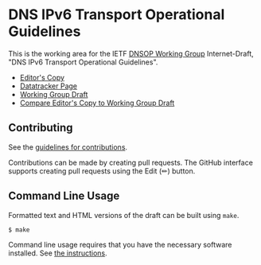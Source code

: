 # DNS IPv6 Transport Operational Guidelines

This is the working area for the IETF [DNSOP Working Group](https://datatracker.ietf.org/group/dnsop/documents/) Internet-Draft, "DNS IPv6 Transport Operational Guidelines".

* [Editor's Copy](https://ietf-wg-dnsop.github.io/draft-ietf-dnsop-3901bis/#go.draft-ietf-dnsop-3901bis.html)
* [Datatracker Page](https://datatracker.ietf.org/doc/draft-ietf-dnsop-3901bis)
* [Working Group Draft](https://datatracker.ietf.org/doc/html/draft-ietf-dnsop-3901bis)
* [Compare Editor's Copy to Working Group Draft](https://ietf-wg-dnsop.github.io/draft-ietf-dnsop-3901bis/#go.draft-ietf-dnsop-3901bis.diff)


## Contributing

See the
[guidelines for contributions](https://github.com/ietf-wg-dnsop/draft-ietf-dnsop-3901bis/blob/main/CONTRIBUTING.md).

Contributions can be made by creating pull requests.
The GitHub interface supports creating pull requests using the Edit (✏) button.


## Command Line Usage

Formatted text and HTML versions of the draft can be built using `make`.

```sh
$ make
```

Command line usage requires that you have the necessary software installed.  See
[the instructions](https://github.com/martinthomson/i-d-template/blob/main/doc/SETUP.md).

